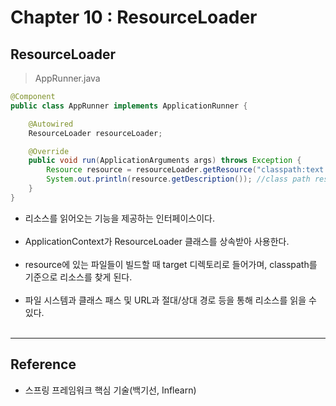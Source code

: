 Chapter 10 : ResourceLoader
===========================

ResourceLoader
--------------

> AppRunner.java

```java
@Component
public class AppRunner implements ApplicationRunner {

    @Autowired
    ResourceLoader resourceLoader;

    @Override
    public void run(ApplicationArguments args) throws Exception {
        Resource resource = resourceLoader.getResource("classpath:text.txt");
        System.out.println(resource.getDescription()); //class path resource [text.txt]
    }
}
```

-	리소스를 읽어오는 기능을 제공하는 인터페이스이다.<br><br>
-	ApplicationContext가 ResourceLoader 클래스를 상속받아 사용한다.<br><br>
-	resource에 있는 파일들이 빌드할 때 target 디렉토리로 들어가며, classpath를 기준으로 리소스를 찾게 된다.<br><br>
-	파일 시스템과 클래스 패스 및 URL과 절대/상대 경로 등을 통해 리소스를 읽을 수 있다.<br><br>

---

Reference
---------

-	스프링 프레임워크 핵심 기술(백기선, Inflearn)
